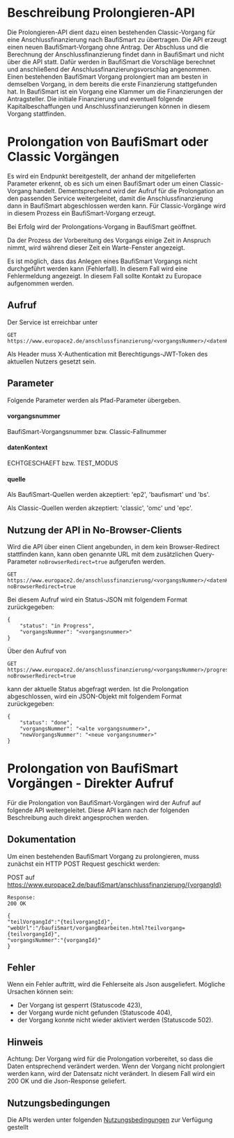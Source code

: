 # Beschreibung Prolongieren-API

Die Prolongieren-API dient dazu einen bestehenden Classic-Vorgang für eine Anschlussfinanzierung nach BaufiSmart zu übertragen.
Die API erzeugt einen neuen BaufiSmart-Vorgang ohne Antrag. Der Abschluss und die Berechnung der Anschlussfinanzierung findet dann in BaufiSmart und nicht über die API statt. Dafür werden in BaufiSmart die Vorschläge berechnet und anschließend der Anschlussfinanzierungsvorschlag angenommen.
Einen bestehenden BaufiSmart Vorgang prolongiert man am besten in demselben Vorgang, in dem bereits die erste Finanzierung stattgefunden hat. In BaufiSmart ist ein Vorgang eine Klammer um die Finanzierungen der Antragsteller. Die initiale Finanzierung und eventuell folgende Kapitalbeschaffungen und Anschlussfinanzierungen können in diesem Vorgang stattfinden.

# Prolongation von BaufiSmart oder Classic Vorgängen
Es wird ein Endpunkt bereitgestellt, der anhand der mitgelieferten Parameter erkennt, ob es sich um einen BaufiSmart oder um einen Classic-Vorgang handelt.
Dementsprechend wird der Aufruf für die Prolongation an den passenden Service weitergeleitet, damit die Anschlussfinanzierung dann in BaufiSmart abgeschlossen werden kann.
Für Classic-Vorgänge wird in diesem Prozess ein BaufiSmart-Vorgang erzeugt.

Bei Erfolg wird der Prolongations-Vorgang in BaufiSmart geöffnet.

Da der Prozess der Vorbereitung des Vorgangs einige Zeit in Anspruch nimmt, wird während dieser Zeit ein Warte-Fenster angezeigt.

Es ist möglich, dass das Anlegen eines BaufiSmart Vorgangs nicht durchgeführt werden kann (Fehlerfall). In diesem Fall wird eine Fehlermeldung angezeigt. In diesem Fall sollte Kontakt zu Europace aufgenommen werden.

## Aufruf

Der Service ist erreichbar unter

```
GET https://www.europace2.de/anschlussfinanzierung/<vorgangsNummer>/<datenKontext>/<quelle>
```

Als Header muss X-Authentication mit Berechtigungs-JWT-Token des aktuellen Nutzers gesetzt sein.

## Parameter

Folgende Parameter werden als Pfad-Parameter übergeben.

#### vorgangsnummer

BaufiSmart-Vorgangsnummer bzw. Classic-Fallnummer

#### datenKontext

ECHTGESCHAEFT bzw. TEST_MODUS

#### quelle

Als BaufiSmart-Quellen werden akzeptiert: 'ep2', 'baufismart' und 'bs'.

Als Classic-Quellen werden akzeptiert: 'classic', 'omc' und 'epc'.

## Nutzung der API in No-Browser-Clients

Wird die API über einen Client angebunden, in dem kein Browser-Redirect stattfinden kann,
kann oben genannte URL mit dem zusätzlichen Query-Parameter `noBrowserRedirect=true` aufgerufen werden.

```
GET https://www.europace2.de/anschlussfinanzierung/<vorgangsNummer>/<datenKontext>/<quelle>?noBrowserRedirect=true
```

Bei diesem Aufruf wird ein Status-JSON mit folgendem Format zurückgegeben:

```
{
    "status": "in Progress",
    "vorgangsNummer": "<vorgangsnummer>"
}
```

Über den Aufruf von

```
GET https://www.europace2.de/anschlussfinanzierung/<vorgangsNummer>/progress?noBrowserRedirect=true
```

kann der aktuelle Status abgefragt werden. Ist die Prolongation abgeschlossen, wird ein JSON-Objekt mit folgendem Format zurückgegeben:

```
{
    "status": "done",
    "vorgangsNummer": "<alte vorgangsnummer>",
    "newVorgangsNummer": "<neue vorgangsnummer>"
}
```

# Prolongation von BaufiSmart Vorgängen - Direkter Aufruf

Für die Prolongation von BaufiSmart-Vorgängen wird der Aufruf auf folgende API weitergeleitet. Diese API kann nach der folgenden Beschreibung auch direkt angesprochen werden. 

## Dokumentation

Um einen bestehenden BaufiSmart Vorgang zu prolongieren, muss zunächst ein HTTP POST Request geschickt werden:
 
POST auf https://www.europace2.de/baufiSmart/anschlussfinanzierung/{vorgangId}

```
Response:
200 OK

{
"teilVorgangId":"{teilvorgangId}",
"webUrl":"/baufiSmart/vorgangBearbeiten.html?teilvorgang={teilvorgangId}",
"vorgangsNummer":"{vorgangId}"
}
```

## Fehler
Wenn ein Fehler auftritt, wird die Fehlerseite als Json ausgeliefert.
Mögliche Ursachen können sein:
- Der Vorgang ist gesperrt (Statuscode 423),
- der Vorgang wurde nicht gefunden (Statuscode 404),
- der Vorgang konnte nicht wieder aktiviert werden (Statuscode 502).

## Hinweis
Achtung: Der Vorgang wird für die Prolongation vorbereitet, so dass die Daten entsprechend verändert werden.
Wenn der Vorgang nicht prolongiert werden kann, wird der Datensatz nicht verändert. In diesem Fall wird ein 200 OK und die Json-Response geliefert.

## Nutzungsbedingungen
Die APIs werden unter folgenden [Nutzungsbedingungen](https://developer.europace.de/terms/) zur Verfügung gestellt

